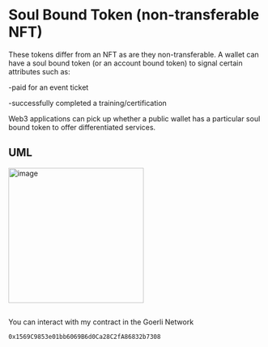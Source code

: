 # Soul Bound Token (non-transferable NFT)
These tokens differ from an NFT as are they non-transferable. A wallet can have a soul bound token (or an account bound token) to signal certain attributes such as:
<p>-paid for an event ticket
<p>-successfully completed a training/certification 

Web3 applications can pick up whether a public wallet has a particular soul bound token to offer differentiated services.  

## UML

<img width="267" alt="image" src="https://user-images.githubusercontent.com/115624087/205474447-cc594a4b-a762-4648-8ea0-14e3a895cc8f.png">


##
You can interact with my contract in the Goerli Network
```
0x1569C9853e01bb6069B6d0Ca28C2fA86832b7308
```
